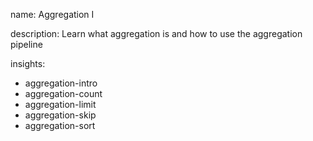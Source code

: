 name: Aggregation I

description: Learn what aggregation is and how to use the aggregation pipeline 

insights:
  - aggregation-intro
  - aggregation-count
  - aggregation-limit
  - aggregation-skip
  - aggregation-sort